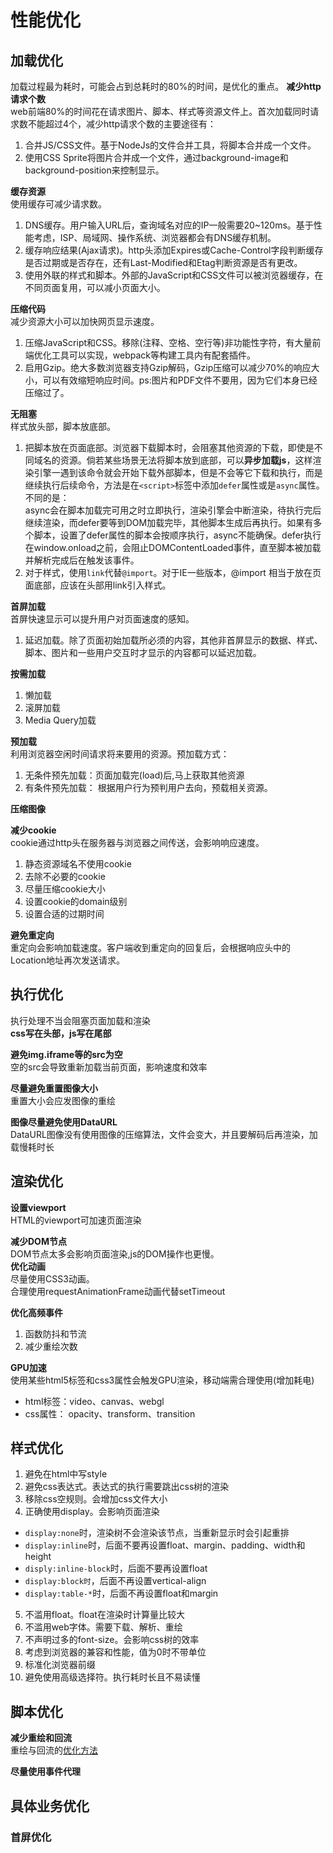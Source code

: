 # 性能优化    

## 加载优化    
加载过程最为耗时，可能会占到总耗时的80%的时间，是优化的重点。
**减少http请求个数**  
web前端80%的时间花在请求图片、脚本、样式等资源文件上。首次加载同时请求数不能超过4个，减少http请求个数的主要途径有：  
1. 合并JS/CSS文件。基于NodeJs的文件合并工具，将脚本合并成一个文件。  
2. 使用CSS Sprite将图片合并成一个文件，通过background-image和background-position来控制显示。  

**缓存资源**  
使用缓存可减少请求数。  
1. DNS缓存。用户输入URL后，查询域名对应的IP一般需要20~120ms。基于性能考虑，ISP、局域网、操作系统、浏览器都会有DNS缓存机制。  
2. 缓存响应结果(Ajax请求)。http头添加Expires或Cache-Control字段判断缓存是否过期或是否存在，还有Last-Modified和Etag判断资源是否有更改。  
3. 使用外联的样式和脚本。外部的JavaScript和CSS文件可以被浏览器缓存，在不同页面复用，可以减小页面大小。  

**压缩代码**   
减少资源大小可以加快网页显示速度。  
1. 压缩JavaScript和CSS。移除(注释、空格、空行等)非功能性字符，有大量前端优化工具可以实现，webpack等构建工具内有配套插件。  
2. 启用Gzip。绝大多数浏览器支持Gzip解码，Gzip压缩可以减少70%的响应大小，可以有效缩短响应时间。ps:图片和PDF文件不要用，因为它们本身已经压缩过了。  

**无阻塞**   
样式放头部，脚本放底部。 
1. 把脚本放在页面底部。浏览器下载脚本时，会阻塞其他资源的下载，即使是不同域名的资源。倘若某些场景无法将脚本放到底部，可以**异步加载js**，这样渲染引擎一遇到该命令就会开始下载外部脚本，但是不会等它下载和执行，而是继续执行后续命令，方法是在`<script>`标签中添加`defer`属性或是`async`属性。不同的是：  
async会在脚本加载完可用之时立即执行，渲染引擎会中断渲染，待执行完后继续渲染，而defer要等到DOM加载完毕，其他脚本生成后再执行。如果有多个脚本，设置了defer属性的脚本会按顺序执行，async不能确保。defer执行在window.onload之前，会阻止DOMContentLoaded事件，直至脚本被加载并解析完成后在触发该事件。  
2. 对于样式，使用`link`代替`@import`。对于IE一些版本，@import 相当于放在页面底部，应该在头部用link引入样式。  

**首屏加载**  
首屏快速显示可以提升用户对页面速度的感知。   
1. 延迟加载。除了页面初始加载所必须的内容，其他非首屏显示的数据、样式、脚本、图片和一些用户交互时才显示的内容都可以延迟加载。 

**按需加载**    
1. 懒加载  
2. 滚屏加载  
3. Media Query加载

**预加载**   
利用浏览器空闲时间请求将来要用的资源。预加载方式：  
1. 无条件预先加载：页面加载完(load)后,马上获取其他资源  
2. 有条件预先加载： 根据用户行为预判用户去向，预载相关资源。  


**压缩图像**    

**减少cookie**  
cookie通过http头在服务器与浏览器之间传送，会影响响应速度。  
1. 静态资源域名不使用cookie  
2. 去除不必要的cookie
3. 尽量压缩cookie大小  
4. 设置cookie的domain级别  
5. 设置合适的过期时间

**避免重定向**  
重定向会影响加载速度。客户端收到重定向的回复后，会根据响应头中的Location地址再次发送请求。

## 执行优化  
执行处理不当会阻塞页面加载和渲染  
**css写在头部，js写在尾部**  

**避免img.iframe等的src为空**   
空的src会导致重新加载当前页面，影响速度和效率 

**尽量避免重置图像大小**   
重置大小会应发图像的重绘 

**图像尽量避免使用DataURL**   
DataURL图像没有使用图像的压缩算法，文件会变大，并且要解码后再渲染，加载慢耗时长 

## 渲染优化  
**设置viewport**  
HTML的viewport可加速页面渲染   

**减少DOM节点**  
DOM节点太多会影响页面渲染,js的DOM操作也更慢。  
**优化动画**  
尽量使用CSS3动画。  
合理使用requestAnimationFrame动画代替setTimeout  

**优化高频事件**  
1. 函数防抖和节流  
2. 减少重绘次数  

**GPU加速**  
使用某些html5标签和css3属性会触发GPU渲染，移动端需合理使用(增加耗电)  
* html标签：video、canvas、webgl  
* css属性： opacity、transform、transition

## 样式优化  
1. 避免在html中写style  
2. 避免css表达式。表达式的执行需要跳出css树的渲染  
3. 移除css空规则。会增加css文件大小  
4. 正确使用display。会影响页面渲染  
* `display:none`时，渲染树不会渲染该节点，当重新显示时会引起重排  
* `display:inline`时，后面不要再设置float、margin、padding、width和height  
* `disply:inline-block`时，后面不要再设置float  
* `display:block时`，后面不再设置vertical-align  
* `display:table-*`时，后面不再设置float和margin  
5. 不滥用float。float在渲染时计算量比较大  
6. 不滥用web字体。需要下载、解析、重绘  
7. 不声明过多的font-size。会影响css树的效率  
8. 考虑到浏览器的兼容和性能，值为0时不带单位  
9. 标准化浏览器前缀  
10. 避免使用高级选择符。执行耗时长且不易读懂  

## 脚本优化  
**减少重绘和回流**  
重绘与回流的[优化方法](../browser/render.md)  

**尽量使用事件代理**    

## 具体业务优化  

### 首屏优化  


  
 
